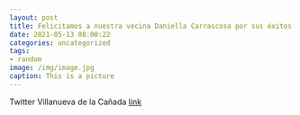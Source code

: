 ```yaml
---
layout: post
title: Felicitamos a nuestra vecina Daniella Carrascosa por sus éxitos deportivos. El pasado fin de semana ganó la Copa Suzuki de Hípic...
date: 2021-05-13 08:00:22
categories: uncategorized
tags:
- random
image: /img/image.jpg
caption: This is a picture
---
```

Twitter Villanueva de la Cañada [link](https://twitter.com/AytoVDLCanada/status/1392448218798206981)
